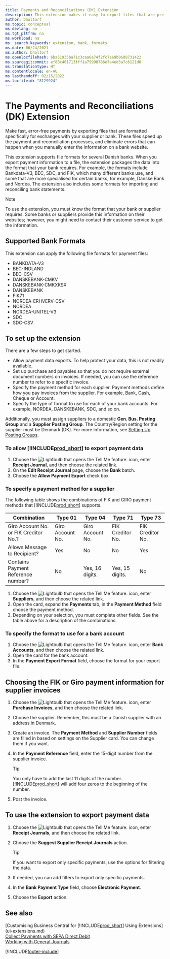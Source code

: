 ```yaml
---
title: Payments and Reconciliations (DK) Extension
description: This extension makes it easy to export files that are pre-formatted to meet bank requirements for electronic submissions.
author: bholtorf
ms.topic: conceptual
ms.devlang: na
ms.tgt_pltfrm: na
ms.workload: na
ms. search.keywords: extension, bank, formats
ms.date: 06/24/2021
ms.author: bholtorf
ms.openlocfilehash: 6ba51935ba71c3caa6a74f2fc7a69b06d8731422
ms.sourcegitcommit: ef80c461713fff1a75998766e7a4ed3a7c6121d0
ms.translationtype: HT
ms.contentlocale: en-AU
ms.lasthandoff: 02/15/2022
ms.locfileid: "8129924"
---
```

# <a name="the-payments-and-reconciliations-dk-extension"></a>The Payments and Reconciliations (DK) Extension

Make fast, error-free payments by exporting files that are formatted specifically for exchanges with your supplier or bank. These files speed up the payment and reconciliation processes, and eliminate errors that can happen when you manually enter the information on a bank website.  

This extension supports file formats for several Danish banks. When you export payment information to a file, the extension packages the data into the format that your bank requires. For example, the formats include Bankdata-V3, BEC, SDC, and FIK, which many different banks use, and some that are more specialised for certain banks, for example, Danske Bank and Nordea. The extension also includes some formats for importing and reconciling bank statements.  

> [!Note]
> To use the extension, you must know the format that your bank or supplier requires. Some banks or suppliers provide this information on their websites; however, you might need to contact their customer service to get the information.  

## <a name="supported-bank-formats"></a>Supported Bank Formats
This extension can apply the following file formats for payment files:  

* BANKDATA-V3  
* BEC-INDLAND  
* BEC-CSV  
* DANSKEBANK-CMKV  
* DANSKEBANK-CMKXKSX  
* DANSKEBANK  
* FIK71  
* NORDEA-ERHVERV-CSV  
* NORDEA  
* NORDEA-UNITEL-V3  
* SDC  
* SDC-CSV  

## <a name="to-set-up-the-extension"></a>To set up the extension

There are a few steps to get started.  

* Allow payment data exports. To help protect your data, this is not readily available.  
* Set up purchase and payables so that you do not require external document numbers on invoices. If needed, you can use the reference number to refer to a specific invoice.  
* Specify the payment method for each supplier. Payment methods define how you pay invoices from the supplier. For example, Bank, Cash, Cheque or Account.  
* Specify the type of format to use for each of your bank accounts. For example, NORDEA, DANSKEBANK, SDC, and so on.  

Additionally, you must assign suppliers to a domestic **Gen. Bus. Posting Group** and a **Supplier Posting Group**. The Country/Region setting for the supplier must be Denmark (DK). For more information, see [Setting Up Posting Groups](finance-posting-groups.md).  

### <a name="to-allow-prod_short-to-export-payment-data"></a>To allow [!INCLUDE[prod_short](includes/prod_short.md)] to export payment data

1. Choose the ![Lightbulb that opens the Tell Me feature.](media/ui-search/search_small.png "Tell me what you want to do") icon, enter **Receipt Journal**, and then choose the related link.  
2. On the **Edit Receipt Journal** page, choose the **Bank** batch.  
3. Choose the **Allow Payment Export** check box.  

### <a name="to-specify-a-payment-method-for-a-vendor"></a>To specify a payment method for a supplier

The following table shows the combinations of FIK and GIRO payment methods that [!INCLUDE[prod_short](includes/prod_short.md)] supports.

|Combination|Type 01 | Type 04 | Type 71 | Type 73 |
|----|--------|---------|---------|---------|
|Giro Account No. or FIK Creditor No.? | Giro Account No. | Giro Account No. | FIK Creditor No. | FIK Creditor No.|
|Allows Message to Recipient? | Yes |No |No | Yes |
|Contains Payment Reference number? | No | Yes, 16 digits. | Yes, 15 digits. | No|

1. Choose the ![Lightbulb that opens the Tell Me feature.](media/ui-search/search_small.png "Tell me what you want to do") icon, enter **Suppliers**, and then choose the related link.  
2. Open the card, expand the **Payments** tab, in the **Payment Method** field choose the payment method.  
3. Depending on your selection, you must complete other fields. See the table above for a description of the combinations.  

### <a name="to-specify-the-format-to-use-for-a-bank-account"></a>To specify the format to use for a bank account

1. Choose the ![Lightbulb that opens the Tell Me feature.](media/ui-search/search_small.png "Tell me what you want to do") icon, enter **Bank Accounts**, and then choose the related link.  
2. Open the card for the bank account.  
3. In the **Payment Export Format** field, choose the format for your export file.  

## <a name="choosing-the-fik-or-giro-payment-information-for-vendor-invoices"></a>Choosing the FIK or Giro payment information for supplier invoices

1. Choose the ![Lightbulb that opens the Tell Me feature.](media/ui-search/search_small.png "Tell me what you want to do") icon, enter **Purchase Invoices**, and then choose the related link.
2. Choose the supplier. Remember, this must be a Danish supplier with an address in Denmark.
3. Create an invoice. The **Payment Method** and **Supplier Number** fields are filled in based on settings on the Supplier card. You can change them if you want.
4. In the **Payment Reference** field, enter the 15-digit number from the supplier invoice.  

    > [!Tip]
    > You only have to add the last 11 digits of the number. [!INCLUDE[prod_short](includes/prod_short.md)] will add four zeros to the beginning of the number.  

5. Post the invoice.

## <a name="to-use-the-extension-to-export-payment-data"></a>To use the extension to export payment data

1. Choose the ![Lightbulb that opens the Tell Me feature.](media/ui-search/search_small.png "Tell me what you want to do") icon, enter **Receipt Journals**, and then choose the related link.  
2. Choose the **Suggest Supplier Receipt Journals** action.  

    > [!Tip]
    > If you want to export only specific payments, use the options for filtering the data.  

3. If needed, you can add filters to export only specific payments.  
4. In the **Bank Payment Type** field, choose **Electronic Payment**.  
5. Choose the **Export** action.  

## <a name="see-also"></a>See also

[Customising Business Central for [!INCLUDE[prod_short](includes/prod_short.md)] Using Extensions](ui-extensions.md)  
[Collect Payments with SEPA Direct Debit](finance-collect-payments-with-sepa-direct-debit.md)  
[Working with General Journals](ui-work-general-journals.md)  


[!INCLUDE[footer-include](includes/footer-banner.md)]